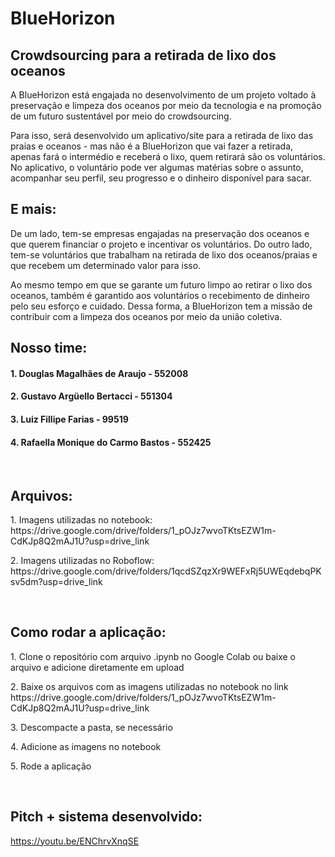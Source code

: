 # BlueHorizon
## Crowdsourcing para a retirada de lixo dos oceanos
<p>A BlueHorizon está engajada no desenvolvimento de um projeto voltado à preservação e limpeza dos oceanos por meio da tecnologia e na promoção de um futuro sustentável por meio do crowdsourcing.</p>
<p>Para isso, será desenvolvido um aplicativo/site para a retirada de lixo das praias e oceanos - mas não é a BlueHorizon que vai fazer a retirada, apenas fará o intermédio e receberá o lixo, quem retirará são os voluntários. No aplicativo, o voluntário pode ver algumas matérias sobre o assunto, acompanhar seu perfil, seu progresso e o dinheiro disponível para sacar.</p>

## E mais:
<p>De um lado, tem-se empresas engajadas na preservação dos oceanos e que querem financiar o projeto e incentivar os voluntários. Do outro lado, tem-se voluntários que trabalham na retirada de lixo dos oceanos/praias e que recebem um determinado valor para isso.</p>
<p>Ao mesmo tempo em que se garante um futuro limpo ao retirar o lixo dos oceanos, também é garantido aos voluntários o recebimento de dinheiro pelo seu esforço e cuidado. Dessa forma, a BlueHorizon tem a missão de contribuir com a limpeza dos oceanos por meio da união coletiva.</p>

## Nosso time:
#### 1. Douglas Magalhães de Araujo - 552008

#### 2. Gustavo Argüello Bertacci - 551304

#### 3. Luiz Fillipe Farias - 99519

#### 4. Rafaella Monique do Carmo Bastos - 552425
<p></p><br>

## Arquivos:
<p>1. Imagens utilizadas no notebook: https://drive.google.com/drive/folders/1_pOJz7wvoTKtsEZW1m-CdKJp8Q2mAJ1U?usp=drive_link</p>
<p>2. Imagens utilizadas no Roboflow: https://drive.google.com/drive/folders/1qcdSZqzXr9WEFxRj5UWEqdebqPKsv5dm?usp=drive_link</p>
<p></p><br>

## Como rodar a aplicação:
<p>1. Clone o repositório com arquivo .ipynb no Google Colab ou baixe o arquivo e adicione diretamente em upload</p>
<p>2. Baixe os arquivos com as imagens utilizadas no notebook no link https://drive.google.com/drive/folders/1_pOJz7wvoTKtsEZW1m-CdKJp8Q2mAJ1U?usp=drive_link</p>
<p>3. Descompacte a pasta, se necessário</p>
<p>4. Adicione as imagens no notebook</p>
<p>5. Rode a aplicação</p>
<p></p><br>

## Pitch + sistema desenvolvido:
https://youtu.be/ENChrvXnqSE
<p></p><br>
